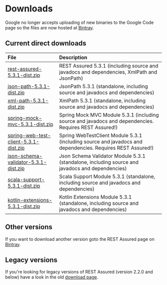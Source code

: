 # Downloads #

Google no longer accepts uploading of new binaries to the Google Code page so the files are now hosted at [Bintray](https://bintray.com/johanhaleby/generic/rest-assured).

## Current direct downloads ##
| File | Description |
|:-----|:------------|
| [rest-assured-5.3.1-dist.zip](http://dl.bintray.com/johanhaleby/generic/rest-assured-5.3.1-dist.zip)  |   REST Assured 5.3.1 (including source and javadocs and dependencies, XmlPath and JsonPath) |
| [json-path-5.3.1-dist.zip](http://dl.bintray.com/johanhaleby/generic/json-path-5.3.1-dist.zip)  | JsonPath 5.3.1 (standalone, including source and javadocs and dependencies) |
| [xml-path-5.3.1-dist.zip](http://dl.bintray.com/johanhaleby/generic/xml-path-5.3.1-dist.zip)  | XmlPath 5.3.1 (standalone, including source and javadocs and dependencies) |
| [spring-mock-mvc-5.3.1-dist.zip](http://dl.bintray.com/johanhaleby/generic/spring-mock-mvc-5.3.1-dist.zip)  | Spring Mock MVC Module 5.3.1 (including source and javadocs and dependencies. Requires REST Assured!)  |
| [spring-web-test-client-5.3.1-dist.zip](http://dl.bintray.com/johanhaleby/generic/spring-web-test-client-5.3.1-dist.zip)  | Spring WebTestClient Module 5.3.1 (including source and javadocs and dependencies. Requires REST Assured!)  |
| [json-schema-validator-5.3.1-dist.zip](http://dl.bintray.com/johanhaleby/generic/json-schema-validator-5.3.1-dist.zip)  | Json Schema Validator Module 5.3.1 (standalone, including source and javadocs and dependencies)  |
| [scala-support-5.3.1-dist.zip](http://dl.bintray.com/johanhaleby/generic/scala-support-5.3.1-dist.zip)  | Scala Support Module 5.3.1 (standalone, including source and javadocs and dependencies)  |
| [kotlin-extensions-5.3.1-dist.zip](http://dl.bintray.com/johanhaleby/generic/kotlin-extensions-5.3.1-dist.zip)  | Kotlin Extensions Module 5.3.1 (standalone, including source and javadocs and dependencies)  |

## Other versions ##
If you want to download another version goto the REST Assured page on [Bintray](https://bintray.com/johanhaleby/generic/rest-assured).

## Legacy versions ##
If you're looking for legacy versions of REST Assured (version 2.2.0 and below) have a look in the old  <a href='https://code.google.com/p/rest-assured/downloads/list?can=1&q=&colspec=Filename+Summary+Uploaded+ReleaseDate+Size+DownloadCount'>download page</a>.
